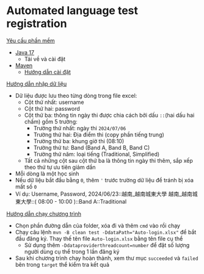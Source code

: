 Automated language test registration
====================================
[Yêu cầu phần mềm](#requirements)
- [Java 17](https://www.oracle.com/java/technologies/javase/jdk17-archive-downloads.html)
  - Tải về và cài đặt
- [Maven](https://maven.apache.org/download.cgi)
  - [Hướng dẫn cài đặt](https://stackjava.com/install/maven-phan-1-maven-la-gi-cai-dat-maven.html)

[Hướng dẫn nhập dữ liệu](#data-instruction)
- Dữ liệu được lưu theo từng dòng trong file excel:
  - Cột thứ nhất: username
  - Cột thứ hai: password
  - Cột thứ ba: thông tin ngày thi được chia cách bởi dấu `::`(hai dấu hai chấm) gồm 5 trường:
    - Trường thứ nhất: ngày thi `2024/07/06`
    - Trường thứ hai: Địa điểm thi (copy phần tiếng trung)
    - Trường thứ ba: khung giờ thi (08:10)
    - Trường thứ tư: Band (Band A, Band B, Band C)
    - Trường thứ năm: loại tiếng (Traditional, Simplified)
  - Tất cả những cột sau cột thứ ba là thông tin ngày thi thêm, sắp xếp theo thứ tự ưu tiên giảm dần
- Mỗi dòng là một học sinh
- Nếu dữ liệu bắt đầu bằng `0`, thêm `'` trước trường dữ liệu để tránh bị xóa mất số `0`
- Ví dụ: Username, Password, 2024/06/23::越南_越南城東大學 越南_越南城東大學::( 08:00 - 10:00 )::Band A::Traditional

[Hướng dẫn chạy chương trình](#program-instruction)
- Chọn phần đường dẫn của folder, xóa đi và thêm `cmd` vào rồi chạy
- Chạy câu lệnh `mvn -B clean test -DdataPath="Auto-login.xlsx"` để bắt đầu đăng ký. Thay thế tên file `Auto-login.xlsx` bằng tên file cụ thể
  - Sử dụng thêm `-Ddataproviderthreadcount=number` để đặt số lượng người dùng cụ thể trong 1 lần đăng ký
- Sau khi chương trình chạy hoàn thành, xem thư mục `succeeded` và `failed` bên trong `target` thể kiểm tra kết quả
